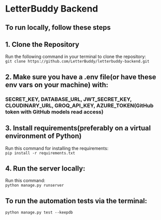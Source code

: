 # LetterBuddy Backend
## To run locally, follow these steps
## 1. Clone the Repository
Run the following command in your terminal to clone the repository: \
`git clone https://github.com/LetterBuddy/letterbuddy-backend.git`

## 2. Make sure you have a .env file(or have these env vars on your machine) with: 
### SECRET_KEY, DATABASE_URL, JWT_SECRET_KEY, CLOUDINARY_URL, GROQ_API_KEY, AZURE_TOKEN(GitHub token with GitHub models read access)

## 3. Install requirements(preferably on a virtual environment of Python) 
Run this command for installing the requirements: \
`pip install -r requirements.txt`

## 4. Run the server locally:
Run this command: \
`python manage.py runserver`

## To run the automation tests via the terminal:
`python manage.py test --keepdb`
